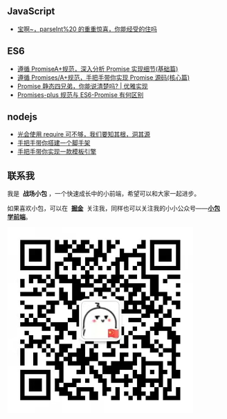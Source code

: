 ## JavaScript

- [宝啊~，parseInt%20 的重重惊喜，你能经受的住吗](./JavaScript/宝啊~，parseInt%20的重重惊喜，你能经受的住吗.md)

## ES6

- [遵循 PromiseA+规范，深入分析 Promise 实现细节(基础篇)](promise/遵循PromiseA+规范，深入分析Promise实现细节.md)
- [遵循 Promises/A+规范，手把手带你实现 Promise 源码(核心篇)](<./promise/遵循PromisesA+规范，手把手带你实现Promise源码(核心篇).md>)
- [Promise 静态四兄弟，你能说清楚吗? | 优雅实现](./promise/promise.all%20allSettled%20race全解析.md)
- [Promises-plus 规范与 ES6-Promise 有何区别](./promise/Promises-plus%20规范与ES6-Promise有何区别.md)

## nodejs

- [光会使用 require 可不够，我们要知其根，洞其源](./require/node中require，你知道是怎么实现的吗.md)
- [手把手带你搭建一个脚手架](./cli/手把手带你撸一个自己的cli脚手架.md)
- [手把手带你实现一款模板引擎](./nodejs/template/手把手带你实现一款模板引擎.md)

## 联系我

我是  **战场小包** ，一个快速成长中的小前端，希望可以和大家一起进步。

如果喜欢小包，可以在  **[掘金](https://juejin.cn/user/4424090519078430)**  关注我，同样也可以关注我的小小公众号——**[小包学前端](https://zcxiaobao.gitee.io/wx-demo/wx.png)**。

![](./wx.png)

